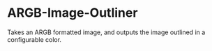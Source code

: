 # ARGB-Image-Outliner
Takes an ARGB formatted image, and outputs the image outlined in a configurable color. 
